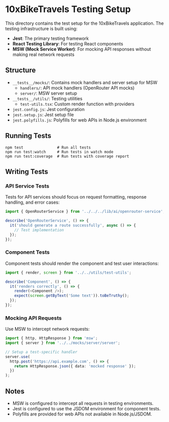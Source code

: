 # 10xBikeTravels Testing Setup

This directory contains the test setup for the 10xBikeTravels application. The testing infrastructure is built using:

- **Jest**: The primary testing framework
- **React Testing Library**: For testing React components
- **MSW (Mock Service Worker)**: For mocking API responses without making real network requests

## Structure

- `__tests__/mocks/`: Contains mock handlers and server setup for MSW
  - `handlers/`: API mock handlers (OpenRouter API mocks)
  - `server/`: MSW server setup
- `__tests__/utils/`: Testing utilities
  - `test-utils.tsx`: Custom render function with providers
- `jest.config.js`: Jest configuration
- `jest.setup.js`: Jest setup file
- `jest.polyfills.js`: Polyfills for web APIs in Node.js environment

## Running Tests

```
npm test               # Run all tests
npm run test:watch     # Run tests in watch mode
npm run test:coverage  # Run tests with coverage report
```

## Writing Tests

### API Service Tests

Tests for API services should focus on request formatting, response handling, and error cases:

```typescript
import { OpenRouterService } from '../../../lib/ai/openrouter-service';

describe('OpenRouterService', () => {
  it('should generate a route successfully', async () => {
    // Test implementation
  });
});
```

### Component Tests

Component tests should render the component and test user interactions:

```typescript
import { render, screen } from '../../utils/test-utils';

describe('Component', () => {
  it('renders correctly', () => {
    render(<Component />);
    expect(screen.getByText('Some text')).toBeTruthy();
  });
});
```

### Mocking API Requests

Use MSW to intercept network requests:

```typescript
import { http, HttpResponse } from 'msw';
import { server } from '../../mocks/server/server';

// Setup a test-specific handler
server.use(
  http.post('https://api.example.com', () => {
    return HttpResponse.json({ data: 'mocked response' });
  })
);
```

## Notes

- MSW is configured to intercept all requests in testing environments.
- Jest is configured to use the JSDOM environment for component tests.
- Polyfills are provided for web APIs not available in Node.js/JSDOM.
